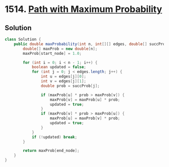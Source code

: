 # 1514. [Path with Maximum Probability](https://leetcode.com/problems/path-with-maximum-probability/description/?envType=daily-question&envId=2024-08-31)

## Solution

```java
class Solution {
    public double maxProbability(int n, int[][] edges, double[] succProb, int start_node, int end_node) {
        double[] maxProb = new double[n];
        maxProb[start_node] = 1.0;

        for (int i = 0; i < n - 1; i++) {
            boolean updated = false;
            for (int j = 0; j < edges.length; j++) {
                int u = edges[j][0];
                int v = edges[j][1];
                double prob = succProb[j];

                if (maxProb[u] * prob > maxProb[v]) {
                    maxProb[v] = maxProb[u] * prob;
                    updated = true;
                }
                if (maxProb[v] * prob > maxProb[u]) {
                    maxProb[u] = maxProb[v] * prob;
                    updated = true;
                }
            }
            if (!updated) break;
        }

        return maxProb[end_node];
    }
}
```

